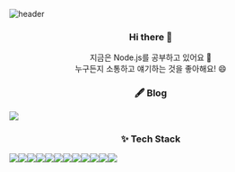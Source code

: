 ![header](https://capsule-render.vercel.app/api?type=Waving&color=gradient&height=200&section=header&reversal=true&text=SangGyun%20Cho&fontSize=80&animation=twinkling)

<h3 align="center">Hi there 👋</h3>
<p align="center">
지금은 Node.js를 공부하고 있어요 🌱 <br>
누구든지 소통하고 얘기하는 것을 좋아해요! 😄 <br>

<h3 align=center>🖋 Blog</h3>
  <div align=center style="display:flex">
  <a href="https://velog.io/@jguuun" target='_blank'>
    <img align=center src="https://img.shields.io/badge/Velog-1DBF73?style=flat-square&logo=Vimeo&logoColor=white"/>
  </a>
  </div>



<h3 align=center>✨ Tech Stack</h3>
<div align=center style="display:flex">
<img src="https://img.shields.io/badge/JavaScript-F7DF1E?style=flat-square&logo=JavaScript&logoColor=white"/>
<img src="https://img.shields.io/badge/TypeScript-3178C6?style=flat-square&logo=TypeScript&logoColor=white"/>
<img src="https://img.shields.io/badge/Node.js-339933?style=flat-square&logo=Node.js&logoColor=white"/>
<img src="https://img.shields.io/badge/NestJS-E0234E?style=flat-square&logo=NestJS&logoColor=white"/>
<img src="https://img.shields.io/badge/Docker-2496ED?style=flat-square&logo=Docker&logoColor=white"/><br/>
<img src="https://img.shields.io/badge/MongoDB-47A248?style=flat-square&logo=MongoDB&logoColor=white"/>
<img src="https://img.shields.io/badge/MySQL-4479A1?style=flat-square&logo=MySQL&logoColor=white"/>
<img src="https://img.shields.io/badge/HTML5-E34F26?style=flat-square&logo=HTML5&logoColor=white"/>
<img src="https://img.shields.io/badge/CSS3-1572B6?style=flat-square&logo=CSS3&logoColor=white"/>
<img src="https://img.shields.io/badge/C-A8B9CC?style=flat-square&logo=C&logoColor=white"/>
<img src="https://img.shields.io/badge/Java-AA3333?style=flat-square&logo=Java&logoColor=white"/>
<img src="https://img.shields.io/badge/Git-F05032?style=flat-square&logo=Git&logoColor=white"/>
</div>
